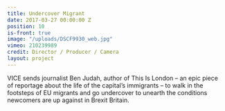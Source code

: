 ```yaml
---
title: Undercover Migrant
date: 2017-03-27 00:00:00 Z
position: 10
is-front: true
image: "/uploads/DSCF9930_web.jpg"
vimeo: 210239989
credit: Director / Producer / Camera
layout: project
---
```


VICE sends journalist Ben Judah, author of This Is London – an epic piece of reportage about the life of the capital’s immigrants – to walk in the footsteps of EU migrants and go undercover to unearth the conditions newcomers are up against in Brexit Britain.